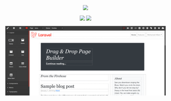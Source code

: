 <p align="center"><img src="./laravel-grapes-logo.png" width="300"></p>
<p align="center">
<img src="https://img.shields.io/packagist/v/mnapoli/PHP-DI.svg">
<img src="http://img.shields.io/:license-mit-blue.svg?style=flat-square">
</p>
<p align="left"><img src="./screenshots/screenshot_01.png"></p>
